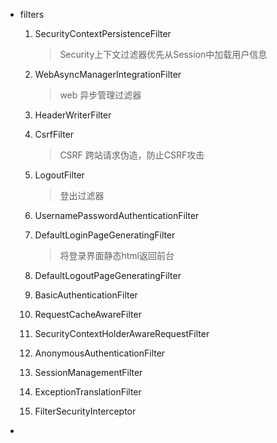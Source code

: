 - filters

  1. SecurityContextPersistenceFilter

     > Security上下文过滤器优先从Session中加载用户信息

  2. WebAsyncManagerIntegrationFilter

     > web 异步管理过滤器

  3. HeaderWriterFilter

     > 

  4. CsrfFilter

     > CSRF 跨站请求伪造，防止CSRF攻击

  5. LogoutFilter

     > 登出过滤器

  6. UsernamePasswordAuthenticationFilter

     > 

  7. DefaultLoginPageGeneratingFilter

     > 将登录界面静态html返回前台

  8. DefaultLogoutPageGeneratingFilter

  9. BasicAuthenticationFilter

  10. RequestCacheAwareFilter

  11. SecurityContextHolderAwareRequestFilter

  12. AnonymousAuthenticationFilter

  13. SessionManagementFilter

  14. ExceptionTranslationFilter

  15. FilterSecurityInterceptor

- 